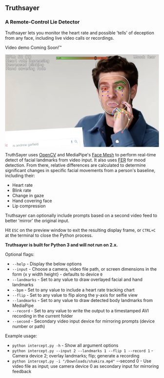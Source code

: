 ## Truthsayer
### A Remote-Control Lie Detector

Truthsayer lets you monitor the heart rate and possible 'tells' of deception from any face, including live video calls or recordings.

Video demo Coming Soon!™

![demo](demo.png)

TruthSayer uses [OpenCV](https://github.com/opencv/opencv-python) and MediaPipe's [Face Mesh](https://google.github.io/mediapipe/solutions/face_mesh.html#python-solution-api) to perform real-time detect of facial landmarks from video input. It also uses [FER](https://pypi.org/project/fer/) for mood detection. From there, relative differences are calculated to determine significant changes in specific facial movements from a person's baseline, including their:

- Heart rate
- Blink rate
- Change in gaze
- Hand covering face
- Lip compression

Truthsayer can optionally include prompts based on a second video feed to better 'mirror' the original input.

Hit `ESC` on the preview window to exit the resulting display frame, or `CTRL+C` at the terminal to close the Python process.


**Truthsayer is built for Python 3 and will not run on 2.x.**


Optional flags:

- `--help` - Display the below options
- `--input` - Choose a camera, video file path, or screen dimensions in the form {x y width height} - defaults to device `0`
- `--landmarks` - Set to any value to draw overlayed facial and hand landmarks
- `--bpm` - Set to any value to include a heart rate tracking chart
- `--flip` - Set to any value to flip along the y-axis for selfie view
- `--landmarks` - Set to any value to draw detected body landmarks from MediaPipe
- `--record` - Set to any value to write the output to a timestamped AVI recording in the current folder
- `--second` - Secondary video input device for mirroring prompts (device number or path)


Example usage:

- `python intercept.py -h` - Show all argument options
- `python intercept.py --input 2 --landmarks 1 --flip 1 --record 1` - Camera device 2; overlay landmarks; flip; generate a recording
- `python intercept.py -i "/Downloads/shakira.mp4"` --second 0 - Use video file as input; use camera device 0 as secondary input for mirroring feedback
